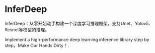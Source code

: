 # InferDeep
InferDeep：从零开始动手构建一个深度学习推理框架，支持Unet、Yolov5、Resnet等模型的推理。

Implement a high-performance deep learning inference library step by step，Make Our Hands Dirty！.
